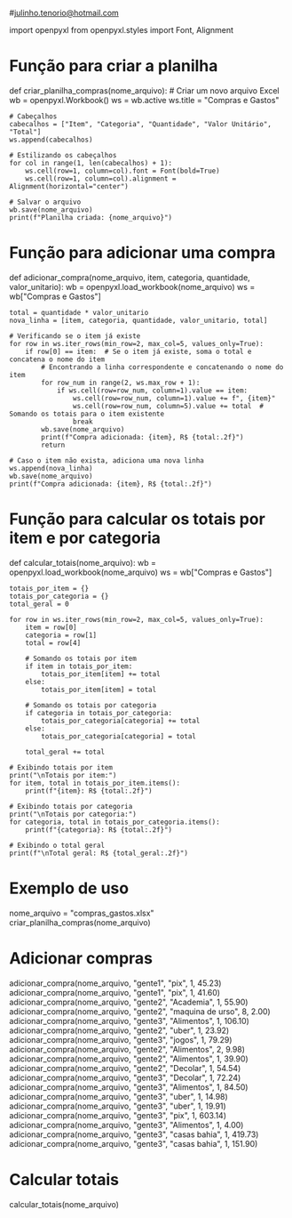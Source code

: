 #julinho.tenorio@hotmail.com

import openpyxl 
from openpyxl.styles import Font, Alignment 

# Função para criar a planilha
def criar_planilha_compras(nome_arquivo):
    # Criar um novo arquivo Excel
    wb = openpyxl.Workbook()
    ws = wb.active
    ws.title = "Compras e Gastos"

    # Cabeçalhos
    cabecalhos = ["Item", "Categoria", "Quantidade", "Valor Unitário", "Total"]
    ws.append(cabecalhos)

    # Estilizando os cabeçalhos
    for col in range(1, len(cabecalhos) + 1):
        ws.cell(row=1, column=col).font = Font(bold=True)
        ws.cell(row=1, column=col).alignment = Alignment(horizontal="center")

    # Salvar o arquivo
    wb.save(nome_arquivo)
    print(f"Planilha criada: {nome_arquivo}")

# Função para adicionar uma compra
def adicionar_compra(nome_arquivo, item, categoria, quantidade, valor_unitario):
    wb = openpyxl.load_workbook(nome_arquivo)
    ws = wb["Compras e Gastos"]

    total = quantidade * valor_unitario
    nova_linha = [item, categoria, quantidade, valor_unitario, total]

    # Verificando se o item já existe
    for row in ws.iter_rows(min_row=2, max_col=5, values_only=True):
        if row[0] == item:  # Se o item já existe, soma o total e concatena o nome do item
            # Encontrando a linha correspondente e concatenando o nome do item
            for row_num in range(2, ws.max_row + 1):
                if ws.cell(row=row_num, column=1).value == item:
                    ws.cell(row=row_num, column=1).value += f", {item}"
                    ws.cell(row=row_num, column=5).value += total  # Somando os totais para o item existente
                    break
            wb.save(nome_arquivo)
            print(f"Compra adicionada: {item}, R$ {total:.2f}")
            return
    
    # Caso o item não exista, adiciona uma nova linha
    ws.append(nova_linha)
    wb.save(nome_arquivo)
    print(f"Compra adicionada: {item}, R$ {total:.2f}")

# Função para calcular os totais por item e por categoria
def calcular_totais(nome_arquivo):
    wb = openpyxl.load_workbook(nome_arquivo)
    ws = wb["Compras e Gastos"]

    totais_por_item = {}
    totais_por_categoria = {}
    total_geral = 0

    for row in ws.iter_rows(min_row=2, max_col=5, values_only=True):
        item = row[0]
        categoria = row[1]
        total = row[4]

        # Somando os totais por item
        if item in totais_por_item:
            totais_por_item[item] += total
        else:
            totais_por_item[item] = total

        # Somando os totais por categoria
        if categoria in totais_por_categoria:
            totais_por_categoria[categoria] += total
        else:
            totais_por_categoria[categoria] = total
        
        total_geral += total

    # Exibindo totais por item
    print("\nTotais por item:")
    for item, total in totais_por_item.items():
        print(f"{item}: R$ {total:.2f}")

    # Exibindo totais por categoria
    print("\nTotais por categoria:")
    for categoria, total in totais_por_categoria.items():
        print(f"{categoria}: R$ {total:.2f}")

    # Exibindo o total geral
    print(f"\nTotal geral: R$ {total_geral:.2f}")

# Exemplo de uso
nome_arquivo = "compras_gastos.xlsx"
criar_planilha_compras(nome_arquivo)

# Adicionar compras
adicionar_compra(nome_arquivo, "gente1", "pix", 1, 45.23)
adicionar_compra(nome_arquivo, "gente1", "pix", 1, 41.60)
adicionar_compra(nome_arquivo, "gente2", "Academia", 1, 55.90)
adicionar_compra(nome_arquivo, "gente2", "maquina de urso", 8, 2.00)
adicionar_compra(nome_arquivo, "gente3", "Alimentos", 1, 106.10)
adicionar_compra(nome_arquivo, "gente2", "uber", 1, 23.92)
adicionar_compra(nome_arquivo, "gente3", "jogos", 1, 79.29)
adicionar_compra(nome_arquivo, "gente2", "Alimentos", 2, 9.98)
adicionar_compra(nome_arquivo, "gente2", "Alimentos", 1, 39.90)
adicionar_compra(nome_arquivo, "gente2", "Decolar", 1, 54.54)
adicionar_compra(nome_arquivo, "gente3", "Decolar", 1, 72.24)
adicionar_compra(nome_arquivo, "gente3", "Alimentos", 1, 84.50)
adicionar_compra(nome_arquivo, "gente3", "uber", 1, 14.98)
adicionar_compra(nome_arquivo, "gente3", "uber", 1, 19.91)
adicionar_compra(nome_arquivo, "gente3", "pix", 1, 603.14)
adicionar_compra(nome_arquivo, "gente3", "Alimentos", 1, 4.00)
adicionar_compra(nome_arquivo, "gente3", "casas bahia", 1, 419.73)
adicionar_compra(nome_arquivo, "gente3", "casas bahia", 1, 151.90)

# Calcular totais
calcular_totais(nome_arquivo)
